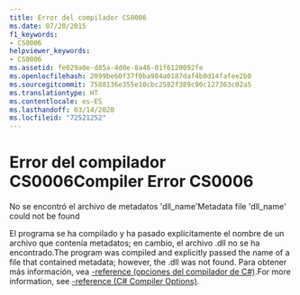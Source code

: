 ```yaml
---
title: Error del compilador CS0006
ms.date: 07/20/2015
f1_keywords:
- CS0006
helpviewer_keywords:
- CS0006
ms.assetid: fe029a0e-d85a-4d8e-8a46-01f6120092fe
ms.openlocfilehash: 2099be60f37f0ba984a0187daf4b0d14fafee2b0
ms.sourcegitcommit: 7588136e355e10cbc2582f389c90c127363c02a5
ms.translationtype: HT
ms.contentlocale: es-ES
ms.lasthandoff: 03/14/2020
ms.locfileid: "72521252"
---
```

# <a name="compiler-error-cs0006"></a><span data-ttu-id="28ce3-102">Error del compilador CS0006</span><span class="sxs-lookup"><span data-stu-id="28ce3-102">Compiler Error CS0006</span></span>

<span data-ttu-id="28ce3-103">No se encontró el archivo de metadatos 'dll_name'</span><span class="sxs-lookup"><span data-stu-id="28ce3-103">Metadata file 'dll_name' could not be found</span></span>
  
 <span data-ttu-id="28ce3-104">El programa se ha compilado y ha pasado explícitamente el nombre de un archivo que contenía metadatos; en cambio, el archivo .dll no se ha encontrado.</span><span class="sxs-lookup"><span data-stu-id="28ce3-104">The program was compiled and explicitly passed the name of a file that contained metadata; however, the .dll was not found.</span></span> <span data-ttu-id="28ce3-105">Para obtener más información, vea [-reference (opciones del compilador de C#)](../compiler-options/reference-compiler-option.md).</span><span class="sxs-lookup"><span data-stu-id="28ce3-105">For more information, see [-reference (C# Compiler Options)](../compiler-options/reference-compiler-option.md).</span></span>
